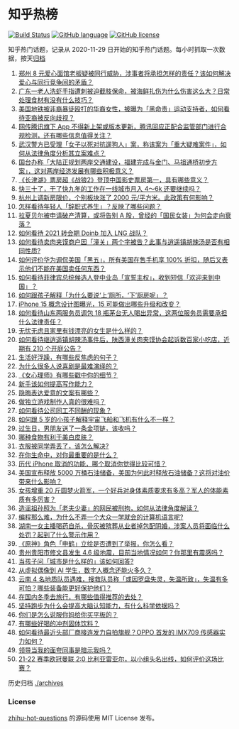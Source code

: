 # 知乎热榜
[![Build Status](https://github.com/ToWeLong/zhihu-hot-questions/workflows/CI/badge.svg)](https://github.com/ToWeLong/zhihu-hot-questions/actions)
[![GitHub language](https://img.shields.io/badge/language-golang-orange.svg)](https://golang.org/)
[![GitHub license](https://img.shields.io/github/license/ToWeLong/zhihu-hot-questions)](https://github.com/ToWeLong/zhihu-hot-questions/blob/main/LICENSE)

知乎热门话题，记录从 2020-11-29 日开始的知乎热门话题。每小时抓取一次数据，按天[归档](./archives)

<!-- BEGIN -->

1. [郑州 8 元爱心面馆老板疑被同行威胁，涉事者将承担怎样的责任？该如何解决爱心与同行竞争间的矛盾？](https://www.zhihu.com/question/500812179)
1. [广东一老人洗虾手指遭刺被迫截肢保命，被海鲜扎伤为什么伤害这么大？日常处理食材有没有什么技巧？](https://www.zhihu.com/question/500889984)
1. [美国地铁被非裔暴徒殴打的华裔女性，被曝为「黑命贵」运动支持者，如何看待亚裔被反向歧视？](https://www.zhihu.com/question/501138781)
1. [网传腾讯旗下 App 不得新上架或版本更新，腾讯回应正配合监管部门进行合规检测，还有哪些信息值得关注？](https://www.zhihu.com/question/501292908)
1. [武汉警方已受理「女子以死对抗遛狗人」案，称该案为「重大疑难案件」，如何从法律角度分析其立案难点？](https://www.zhihu.com/question/501171913)
1. [国台办称「大陆正规划两岸交通建设，福建完成与金门、马祖通桥初步方案」，这对两岸经济发展有哪些积极意义？](https://www.zhihu.com/question/501194267)
1. [《长津湖》票房超《战狼2》登顶中国影史票房第一，具有哪些意义？](https://www.zhihu.com/question/500714490)
1. [快三十了，干了快九年的工作在一线城市月入 4～6k 还要继续吗？](https://www.zhihu.com/question/500698069)
1. [杭州上调新房限价，个别板块涨了 2000 元/平方米。此政策有何影响？](https://www.zhihu.com/question/500937937)
1. [怎样看待年轻人「辞职式养生」？反映了哪些问题？](https://www.zhihu.com/question/496961304)
1. [拉夏贝尔被申请破产清算，或将告别 A 股，曾经的「国民女装」为何会走向衰落？](https://www.zhihu.com/question/501088802)
1. [如何看待 2021 转会期 Doinb 加入 LNG 战队？](https://www.zhihu.com/question/500652422)
1. [如何看待卖肉夹馍商户因「潼关」两个字被告？此事与逍遥镇胡辣汤是否有相同性质?](https://www.zhihu.com/question/501098535)
1. [如何评价华为调侃美国「黑五」，所有美国在售手机享 100% 折扣，随后又表示他们不能在美国卖任何东西？](https://www.zhihu.com/question/500998306)
1. [如何看待菲律宾总统候选人登中业岛「宣誓主权」，收到短信「欢迎来到中国」？](https://www.zhihu.com/question/501177599)
1. [如何跟孩子解释「为什么要说‘上’厕所，‘下’厨房呢」？](https://www.zhihu.com/question/501106093)
1. [iPhone 15 概念设计图曝光，15 可能做出哪些升级和改变？](https://www.zhihu.com/question/501241765)
1. [如何看待山东两服务员调包 18 瓶茅台无人喝出异常，这两位服务员需要承担什么法律责任？](https://www.zhihu.com/question/500892506)
1. [无忧无虑且家里有钱漂亮的女生是什么样的？](https://www.zhihu.com/question/369021998)
1. [如何看待继逍遥镇胡辣汤事件后，陕西潼关肉夹馍协会起诉数百家小吃店，近期有 210 个开庭公告？](https://www.zhihu.com/question/501235190)
1. [生活好浮躁，有哪些反焦虑的句子？](https://www.zhihu.com/question/489496108)
1. [为什么很多人说喜剧是最难演绎的？](https://www.zhihu.com/question/264359919)
1. [《女心理师》有哪些戳中你的细节？](https://www.zhihu.com/question/500980783)
1. [新手该如何提高写作能力？](https://www.zhihu.com/question/500781048)
1. [隐晦表达爱意的文案有哪些？](https://www.zhihu.com/question/489364707)
1. [做独立游戏制作人真的很难吗？](https://www.zhihu.com/question/431681557)
1. [如何看待公司同工不同酬的现象？](https://www.zhihu.com/question/388136268)
1. [如何跟 5 岁的小孩子解释宇宙飞船和飞机有什么不一样？](https://www.zhihu.com/question/447361031)
1. [过生日，男朋友送了一条金项链，该收吗？](https://www.zhihu.com/question/500064501)
1. [哪种食物有利于美白皮肤？](https://www.zhihu.com/question/468527303)
1. [衣服被同学弄丢了，该怎么解决?](https://www.zhihu.com/question/498942241)
1. [在你生命中，对你最重要的是什么？](https://www.zhihu.com/question/499281115)
1. [历代 iPhone 取消的功能，哪个取消你觉得比较可惜？](https://www.zhihu.com/question/500491057)
1. [美国宣布释放 5000 万桶石油储备，美国为何此时释放石油储备？这将对油价带来什么影响？](https://www.zhihu.com/question/501138569)
1. [女孩增重 20 斤圆梦火箭军，一个好兵对身体素质要求有多高？军人的体能素质有多厉害？](https://www.zhihu.com/question/500795055)
1. [造谣祖孙照为「老夫少妻」的网民被刑拘，如何从法律角度解读？](https://www.zhihu.com/question/501111357)
1. [编程那么难，为什么不弄一个大众一学就会的计算机语言呢?](https://www.zhihu.com/question/500406718)
1. [湖南一女主播喝药自杀，骨灰被殡葬从业者掉包配阴婚，涉案人员将面临什么处罚？起到了什么警示作用？](https://www.zhihu.com/question/501012306)
1. [《原神》角色「申鹤」立绘是否遭到了举报，你怎么看？](https://www.zhihu.com/question/501119909)
1. [贵州贵阳市修文县发生 4.6 级地震，目前当地情况如何？你那里有震感吗？](https://www.zhihu.com/question/501318413)
1. [当孩子问「城市是什么样的」该如何回答?](https://www.zhihu.com/question/500643839)
1. [从虚拟偶像到 AI 学生，数字人概念还能火多久？](https://www.zhihu.com/question/500935777)
1. [云南 4 名地质队员遇难，搜救队员称「或因罗盘失灵，失温所致」，失温有多可怕？哪些装备能更好保护他们？](https://www.zhihu.com/question/500928729)
1. [在国内冬季去旅行，有哪些值得推荐的去处？](https://www.zhihu.com/question/482549123)
1. [坚持跑步为什么会提高大脑认知能力，有什么科学依据吗？](https://www.zhihu.com/question/496662091)
1. [你们是怎么说服你妈给你买平板的？](https://www.zhihu.com/question/498219286)
1. [有哪些好喝的冲剂固体饮料？](https://www.zhihu.com/question/65141672)
1. [如何看待最近头部厂商接连发力自拍旗舰？OPPO 首发的 IMX709 传感器实力如何？](https://www.zhihu.com/question/501028570)
1. [领导当我的面夸同事是暗示我吗？](https://www.zhihu.com/question/500622421)
1. [21-22 赛季欧冠曼联 2:0 比利亚雷亚尔，以小组头名出线，如何评价这场比赛？](https://www.zhihu.com/question/501129500)

<!-- END -->

历史归档 [./archives](./archives)


### License
[zhihu-hot-questions](https://github.com/towelong/zhihu-hot-questions) 的源码使用 MIT License 发布。